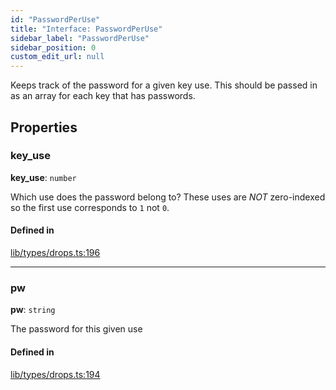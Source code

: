 ```yaml
---
id: "PasswordPerUse"
title: "Interface: PasswordPerUse"
sidebar_label: "PasswordPerUse"
sidebar_position: 0
custom_edit_url: null
---
```


Keeps track of the password for a given key use. This should be passed in as an array for each key that has passwords.

## Properties

### key\_use

 **key\_use**: `number`

Which use does the password belong to? These uses are *NOT* zero-indexed so the first use corresponds to `1` not `0`.

#### Defined in

[lib/types/drops.ts:196](https://github.com/keypom/keypom-js/blob/9a866ee41/packages/core/src/lib/types/drops.ts#L196)

___

### pw

 **pw**: `string`

The password for this given use

#### Defined in

[lib/types/drops.ts:194](https://github.com/keypom/keypom-js/blob/9a866ee41/packages/core/src/lib/types/drops.ts#L194)

